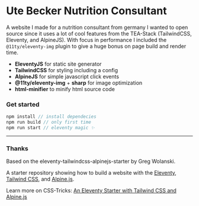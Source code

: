 # Ute Becker Nutrition Consultant

A website I made for a nutrition consultant from germany I wanted to open source since it uses a lot of cool features from the TEA-Stack (TailwindCSS, Eleventy, and AlpineJS). With focus in performance I included the `@11ty/eleventy-img` plugin to give a huge bonus on page build and render time.

- **EleventyJS** for static site generator
- **TailwindCSS** for styling including a config
- **AlpineJS** for simple javascript click events
- **@11ty/eleventy-img** + **sharp** for image optimization
- **html-minifier** to minify html source code

### Get started

```js
npm install // install dependecies
npm run build // only first time
npm run start // eleventy magic ✨
```

---

### Thanks

Based on the eleventy-tailwindcss-alpinejs-starter by Greg Wolanski.

A starter repository showing how to build a website with the [Eleventy](https://www.11ty.dev), [Tailwind CSS](https://tailwindcss.com), and [Alpine.js](https://github.com/alpinejs/alpine).

Learn more on CSS-Tricks: [An Eleventy Starter with Tailwind CSS and Alpine.js](https://css-tricks.com/eleventy-starter-with-tailwind-css-alpine-js/)
